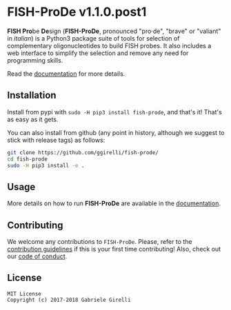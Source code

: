 # FISH-ProDe v1.1.0.post1

**FISH Pro**be **De**sign (**FISH-ProDe**, pronounced "pro‧de", "brave" or "valiant" in *italian*) is a Python3 package suite of tools for selection of complementary oligonucleotides to build FISH probes. It also includes a web interface to simplify the selection and remove any need for programming skills.

Read the [documentation](https://ggirelli.github.io/fish-prode/) for more details.

Installation
---

Install from pypi with `sudo -H pip3 install fish-prode`, and that's it! That's as easy as it gets.

You can also install from github (any point in history, although we suggest to stick with release tags) as follows:

```bash
git clone https://github.com/ggirelli/fish-prode/
cd fish-prode
sudo -H pip3 install -e .
```

Usage
---

More details on how to run **FISH-ProDe** are available in the [documentation](https://ggirelli.github.io/fish-prode/usage).

Contributing
---

We welcome any contributions to `FISH-ProDe`. Please, refer to the [contribution guidelines](https://ggirelli.github.io/fish-prode/contributing) if this is your first time contributing! Also, check out our [code of conduct](https://ggirelli.github.io/fish-prode/code_of_conduct).

License
---

```
MIT License
Copyright (c) 2017-2018 Gabriele Girelli
```
